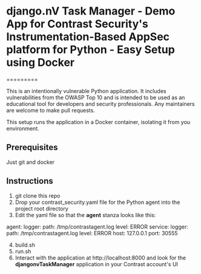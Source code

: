 # django.nV Task Manager - Demo App for Contrast Security's Instrumentation-Based AppSec platform for Python - Easy Setup using Docker
=========

This is an intentionally vulnerable Python application. It includes vulnerabilities from the OWASP Top 10 and is intended to be used as an educational tool for developers and security professionals. Any maintainers are welcome to make pull requests.

This setup runs the application in a Docker container, isolating it from you environment.

## Prerequisites

Just git and docker

## Instructions
1. git clone this repo
2. Drop your contrast_security.yaml file for the Python agent into the project root directory
3. Edit the yaml file so that the **agent** stanza looks like this:

  agent: 
    logger:
      path: /tmp/contrastagent.log
      level: ERROR
    service: 
      logger: 
        path: /tmp/contrastagent.log
        level: ERROR
       host: 127.0.0.1
       port: 30555

4. build.sh
5. run.sh
6. Interact with the application at http://localhost:8000 and look for the **djangonvTaskManager** application in your Contrast account's UI

